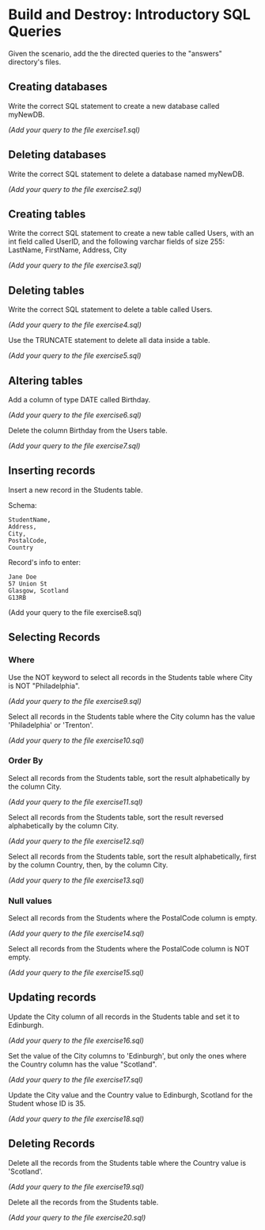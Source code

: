 # Build and Destroy: Introductory SQL Queries
Given the scenario, add the the directed queries to the "answers" directory's files.

## Creating databases

Write the correct SQL statement to create a new database called myNewDB.

*(Add your query to the file exercise1.sql)*

## Deleting databases

Write the correct SQL statement to delete a database named myNewDB.

*(Add your query to the file exercise2.sql)*

## Creating tables

Write the correct SQL statement to create a new table called Users, with an int field called UserID, and the following varchar fields of size 255: LastName, FirstName, Address, City

*(Add your query to the file exercise3.sql)*

## Deleting tables

Write the correct SQL statement to delete a table called Users.

*(Add your query to the file exercise4.sql)*


Use the TRUNCATE statement to delete all data inside a table.

*(Add your query to the file exercise5.sql)*

## Altering tables

Add a column of type DATE called Birthday.

*(Add your query to the file exercise6.sql)*

Delete the column Birthday from the Users table.

*(Add your query to the file exercise7.sql)*
  

## Inserting records

Insert a new record in the Students table.

Schema:
 
```
StudentName,
Address, 
City, 
PostalCode,
Country
```
Record's info to enter:

```
Jane Doe
57 Union St
Glasgow, Scotland
G13RB
```

(Add your query to the file exercise8.sql)

## Selecting Records

### Where

Use the NOT keyword to select all records in the Students table where City is NOT "Philadelphia".

*(Add your query to the file exercise9.sql)*

Select all records in the Students table where the City column has the value 'Philadelphia' or 'Trenton'.

*(Add your query to the file exercise10.sql)*

### Order By
Select all records from the Students table, sort the result alphabetically by the column City.

*(Add your query to the file exercise11.sql)*

Select all records from the Students table, sort the result reversed alphabetically by the column City.

*(Add your query to the file exercise12.sql)*

Select all records from the Students table, sort the result alphabetically, first by the column Country, then, by the column City.

*(Add your query to the file exercise13.sql)*

### Null values
Select all records from the Students where the PostalCode column is empty.

*(Add your query to the file exercise14.sql)*

Select all records from the Students where the PostalCode column is NOT empty.

*(Add your query to the file exercise15.sql)*


## Updating records
Update the City column of all records in the Students table and set it to Edinburgh.

*(Add your query to the file exercise16.sql)*
 
 Set the value of the City columns to 'Edinburgh', but only the ones where the Country column has the value "Scotland".

*(Add your query to the file exercise17.sql)*
 
Update the City value and the Country value to Edinburgh, Scotland for the Student whose ID is 35.

*(Add your query to the file exercise18.sql)*

## Deleting Records
Delete all the records from the Students table where the Country value is 'Scotland'.

*(Add your query to the file exercise19.sql)*
 
Delete all the records from the Students table.

*(Add your query to the file exercise20.sql)*
